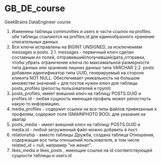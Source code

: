 # GB_DE_course
GeekBrains DataEngineer course
1. Изменены таблицы communities и users в части ссылок на profiles. обе таблицы ссылаются на profiles.id для единообразного хранения описательных данных
2. Все ключи исправлены на BIGINT UNSIGNED, за исключением messages и posts. 
2.1. messages - первичный ключ сделан составным из полей, отправивший/получивший/дата_отправки, чтобы убрать ограничение ключа по максимальной размерности типа данных или хранения лишних данных типа VARCHAR
2.2. posts добавлен идентификатор типа UUID, генерируемый на стороне клиента NOT NULL. Обеспечивает уникальность на большом множестве значений + для постов нужен ключ для таблицы posts_profiles (репосты пользователей и групп)
3. posts_profiles, имеет внешний ключ на таблицу POSTS.GUID и profiles.id - любая сущность имеющая профиль может репостнуть какую то информацию. 
4. media_profiles - содержит ссылки на все типы файлов привязанные к профилям, содержит поле ISMAINPHOTO BOOL для указания на аватар
5. posts_media - имеет внешний ключ на таблицу POSTS.GUID и media.id - любой загруженный файл можно добавить в пост. 
6. relationship - вместо таблицы Дружба, создана таблица Отношения, содержащая все типы отношений пользователя, в том числе related_id = null, например "не женат". 
7. likes_media и likes_posts , имеющие ссылки на id соответствующей сущности таблицы и users.id 
